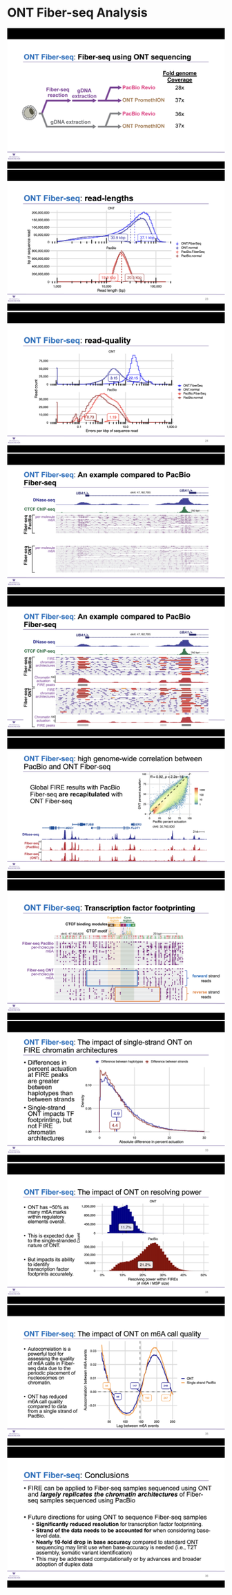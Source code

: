 # ONT Fiber-seq Analysis

![](../images/figures/ONT/1.png)
![](../images/figures/ONT/2.png)
![](../images/figures/ONT/3.png)
![](../images/figures/ONT/4.png)
![](../images/figures/ONT/5.png)
![](../images/figures/ONT/6.png)
![](../images/figures/ONT/7.png)
![](../images/figures/ONT/8.png)
![](../images/figures/ONT/9.png)
![](../images/figures/ONT/10.png)
![](../images/figures/ONT/11.png)

